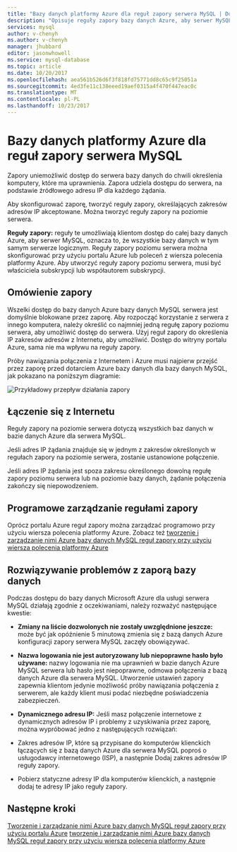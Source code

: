 ```yaml
---
title: "Bazy danych platformy Azure dla reguł zapory serwera MySQL | Dokumentacja firmy Microsoft"
description: "Opisuje reguły zapory bazy danych Azure, aby serwer MySQL."
services: mysql
author: v-chenyh
ms.author: v-chenyh
manager: jhubbard
editor: jasonwhowell
ms.service: mysql-database
ms.topic: article
ms.date: 10/20/2017
ms.openlocfilehash: aea561b526d6f3f818fd75771dd8c65c9f25051a
ms.sourcegitcommit: 4ed3fe11c138eeed19aef0315a4f470f447eac0c
ms.translationtype: MT
ms.contentlocale: pl-PL
ms.lasthandoff: 10/23/2017
---
```

# <a name="azure-database-for-mysql-server-firewall-rules"></a>Bazy danych platformy Azure dla reguł zapory serwera MySQL
Zapory uniemożliwić dostęp do serwera bazy danych do chwili określenia komputery, które ma uprawnienia. Zapora udziela dostępu do serwera, na podstawie źródłowego adresu IP dla każdego żądania.

Aby skonfigurować zaporę, tworzyć reguły zapory, określających zakresów adresów IP akceptowane. Można tworzyć reguły zapory na poziomie serwera.

**Reguły zapory:** reguły te umożliwiają klientom dostęp do całej bazy danych Azure, aby serwer MySQL, oznacza to, że wszystkie bazy danych w tym samym serwerze logicznym. Reguły zapory poziomu serwera można skonfigurować przy użyciu portalu Azure lub poleceń z wiersza polecenia platformy Azure. Aby utworzyć reguły zapory poziomu serwera, musi być właściciela subskrypcji lub współautorem subskrypcji.

## <a name="firewall-overview"></a>Omówienie zapory
Wszelki dostęp do bazy danych Azure bazy danych MySQL serwera jest domyślnie blokowane przez zaporę. Aby rozpocząć korzystanie z serwera z innego komputera, należy określić co najmniej jedną regułę zapory poziomu serwera, aby umożliwić dostęp do serwera. Użyj reguł zapory do określenia IP zakresów adresów z Internetu, aby umożliwić. Dostęp do witryny portalu Azure, sama nie ma wpływu na reguły zapory.

Próby nawiązania połączenia z Internetem i Azure musi najpierw przejść przez zaporę przed dotarciem Azure bazy danych dla bazy danych MySQL, jak pokazano na poniższym diagramie:

![Przykładowy przepływ działania zapory](./media/concepts-firewall-rules/1-firewall-concept.png)

## <a name="connecting-from-the-internet"></a>Łączenie się z Internetu
Reguły zapory na poziomie serwera dotyczą wszystkich baz danych w bazie danych Azure dla serwera MySQL.

Jeśli adres IP żądania znajduje się w jednym z zakresów określonych w regułach zapory na poziomie serwera, zostanie ustanowione połączenie.

Jeśli adres IP żądania jest spoza zakresu określonego dowolną regułę zapory poziomu serwera lub na poziomie bazy danych, żądanie połączenia zakończy się niepowodzeniem.

## <a name="programmatically-managing-firewall-rules"></a>Programowe zarządzanie regułami zapory
Oprócz portalu Azure reguł zapory można zarządzać programowo przy użyciu wiersza polecenia platformy Azure. Zobacz też [tworzenie i zarządzanie nimi Azure bazy danych MySQL reguł zapory przy użyciu wiersza polecenia platformy Azure](./howto-manage-firewall-using-cli.md)

## <a name="troubleshooting-the-database-firewall"></a>Rozwiązywanie problemów z zaporą bazy danych
Podczas dostępu do bazy danych Microsoft Azure dla usługi serwera MySQL działają zgodnie z oczekiwaniami, należy rozważyć następujące kwestie:

* **Zmiany na liście dozwolonych nie zostały uwzględnione jeszcze:** może być jak opóźnienie 5 minutową zmienia się z bazą danych Azure konfiguracji zapory serwera MySQL zaczęły obowiązywać.

* **Nazwa logowania nie jest autoryzowany lub niepoprawne hasło było używane:** nazwy logowania nie ma uprawnień w bazie danych Azure MySQL serwera lub hasło jest niepoprawne, odmowa połączenia z bazą danych Azure dla serwera MySQL. Utworzenie ustawień zapory zapewnia klientom jedynie możliwość próby nawiązania połączenia z serwerem, ale każdy klient musi podać niezbędne poświadczenia zabezpieczeń.

* **Dynamicznego adresu IP:** Jeśli masz połączenie internetowe z dynamicznych adresów IP i problemy z uzyskiwania przez zaporę, można wypróbować jedno z następujących rozwiązań:

* Zakres adresów IP, które są przypisane do komputerów klienckich łączących się z bazą danych Azure dla serwera MySQL poproś o usługodawcy internetowego (ISP), a następnie Dodaj zakres adresów IP reguły zapory.

* Pobierz statyczne adresy IP dla komputerów klienckich, a następnie dodaj te adresy IP jako reguły zapory.

## <a name="next-steps"></a>Następne kroki

[Tworzenie i zarządzanie nimi Azure bazy danych MySQL reguł zapory przy użyciu portalu Azure](./howto-manage-firewall-using-portal.md)
[tworzenie i zarządzanie nimi Azure bazy danych MySQL reguł zapory przy użyciu wiersza polecenia platformy Azure](./howto-manage-firewall-using-cli.md)
